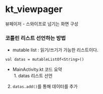 # kt_viewpager
뷰페이저 - 스와이프로 넘기는 화면 구성  
### 코틀린 리스트 선언하는 방법
- mutable list : 읽기/쓰기가 가능한 리스트이다.
```
val datas = mutableListOf<String>()
```
- MainActivity.kt 코드 요약  
&nbsp;1. datas 리스트 선언
2. ```datas.add()```를 통해 데이터를 추가

